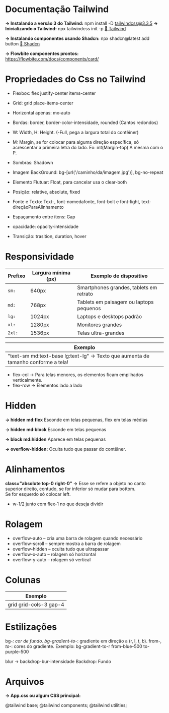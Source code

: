 # Documentação Tailwind

**-> Instalando a versão 3 do Tailwind:** npm install -D tailwindcss@3.3.5
**-> Inicializando o Tailwind:** npx tailwindcss init -p
[🔗 Tailwind](https://v2.tailwindcss.com/)

**-> Instalando componentes usando Shadcn:** npx shadcn@latest add button
[🔗 Shadcn](https://ui.shadcn.com/)

**-> Flowbite componentes prontos:** https://flowbite.com/docs/components/card/ 

# Propriedades do Css no Tailwind

* Flexbox: flex justify-center items-center

* Grid: grid place-items-center

* Horizontal apenas: mx-auto

* Bordas: border, border-color-intensidade, rounded (Cantos redondos)

* W: Width, H: Height. (-Full, pega a largura total do contêiner)

* M: Margin, se for colocar para alguma direção específica, só acrescentar a primeira letra do lado. Ex: mt(Margin-top)
  A mesma com o P.

* Sombras: Shadown

* Imagem BackGround: bg-[url('/caminho/da/imagem.jpg')], bg-no-repeat

* Elemento Flutuar: Float, para cancelar usa o clear-both

* Posição: relative, absolute, fixed

* Fonte e Texto: Text-, font-nomedafonte, font-bolt e font-light, text-direçãoParaAlinhamento

* Espaçamento entre itens: Gap

* opacidade: opacity-intensidade

* Transição: trasition, duration, hover

# Responsividade

| Prefixo | Largura mínima (px) | Exemplo de dispositivo                  |
| ------- | ------------------- | --------------------------------------- |
| `sm:`   | 640px               | Smartphones grandes, tablets em retrato |
| `md:`   | 768px               | Tablets em paisagem ou laptops pequenos |
| `lg:`   | 1024px              | Laptops e desktops padrão               |
| `xl:`   | 1280px              | Monitores grandes                       |
| `2xl:`  | 1536px              | Telas ultra-grandes                     |

| Exemplo 
|-------------------------------------------------|
|"text-sm md:text-base lg:text-lg" -> Texto que aumenta de tamanho conforme a tela!      |

* flex-col -> Para telas menores, os elementos ficam empilhados verticalmente.
* flex-row -> Elementos lado a lado

# Hidden

**-> hidden md:flex** Esconde em telas pequenas, flex em telas médias

**-> hidden md:block** Esconde em telas pequenas

**-> block md:hidden** Aparece em telas pequenas

**-> overflow-hidden:** Oculta tudo que passar do contêiner.

# Alinhamentos

 **class="absolute top-0 right-0" ->** Esse se refere a objeto no canto superior direito, contudo, se for inferior só mudar para bottom. </br>
 Se for esquerdo só colocar left. 

 * w-1/2 junto com flex-1 no que deseja dividir

 # Rolagem

* overflow-auto – cria uma barra de rolagem quando necessário
* overflow-scroll – sempre mostra a barra de rolagem
* overflow-hidden – oculta tudo que ultrapassar
* overflow-x-auto – rolagem só horizontal
* overflow-y-auto – rolagem só vertical

# Colunas

| Exemplo 
|-------------------------------------------------|
|grid grid-cols-3 gap-4 | grid-cols-3: 3 colunas && gap-4: espaçamento entre itens   |

# Estilizações

bg-*: cor de fundo.
bg-gradient-to-*: gradiente em direção a (r, l, t, b).
from-*, to-*: cores do gradiente.
Exemplo: bg-gradient-to-r from-blue-500 to-purple-500

blur -> backdrop-bur-intensidade
Backdrop: Fundo

# Arquivos

**-> App.css ou algum CSS principal:**

@tailwind base;
@tailwind components;
@tailwind utilities;

